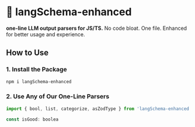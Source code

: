 # 🧱 langSchema-enhanced

**one-line LLM output parsers for JS/TS.** No code bloat. One file. Enhanced for better usage and experience.

## How to Use

### 1. Install the Package
```bash
npm i langSchema-enhanced
```

### 2. Use Any of Our One-Line Parsers

```javascript
import { bool, list, categorize, asZodType } from 'langSchema-enhanced'

const isGood: boolea